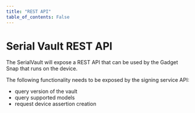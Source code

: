 ```yaml
---
title: "REST API"
table_of_contents: False
---
```


# Serial Vault REST API

The SerialVault will expose a REST API that can be used by the Gadget Snap that runs on the device.

The following functionality needs to be exposed by the signing service API:

 * query version of the vault
 * query supported models
 * request device assertion creation
